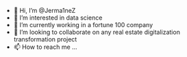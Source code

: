 - 👋 Hi, I’m @Jerma1neZ
- 👀 I’m interested in data science
- 🌱 I’m currently working in a fortune 100 company
- 💞️ I’m looking to collaborate on any real estate digitalization transformation project
- 📫 How to reach me ...

<!---
Jerma1neZ/Jerma1neZ is a ✨ special ✨ repository because its `README.md` (this file) appears on your GitHub profile.
You can click the Preview link to take a look at your changes.
--->
